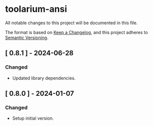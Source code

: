 # toolarium-ansi

All notable changes to this project will be documented in this file.

The format is based on [Keep a Changelog](https://keepachangelog.com/en/1.0.0/),
and this project adheres to [Semantic Versioning](https://semver.org/spec/v2.0.0.html).

## [ 0.8.1 ] - 2024-06-28
### Changed
- Updated library dependencies.

## [ 0.8.0 ] - 2024-01-07
### Changed
- Setup initial version.
